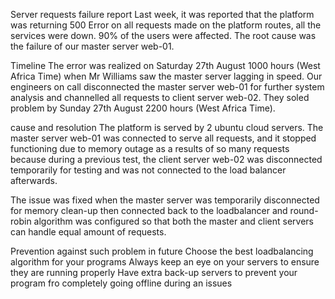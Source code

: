Server requests failure report
Last week, it was reported that the platform was returning 500 Error on all requests made on the platform routes, all the services were down. 90% of the users were affected. The root cause was the failure of our master server web-01.

Timeline
The error was realized on Saturday 27th August 1000 hours (West Africa Time) when Mr Williams saw the master server lagging in speed. Our engineers on call disconnected the master server web-01 for further system analysis and channelled all requests to client server web-02. They soled problem by Sunday 27th August 2200 hours (West Africa Time).

cause and resolution
The platform is served by 2 ubuntu cloud servers. The master server web-01 was connected to serve all requests, and it stopped functioning due to memory outage as a results of so many requests because during a previous test, the client server web-02 was disconnected temporarily for testing and was not connected to the load balancer afterwards.

The issue was fixed when the master server was temporarily disconnected for memory clean-up then connected back to the loadbalancer and round-robin algorithm was configured so that both the master and client servers can handle equal amount of requests.

Prevention against such problem in future
Choose the best loadbalancing algorithm for your programs
Always keep an eye on your servers to ensure they are running properly
Have extra back-up servers to prevent your program fro completely going offline during an issues
